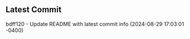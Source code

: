 
## Latest Commit
bdff120 - Update README with latest commit info (2024-08-29 17:03:01 -0400) <Yunxi-Zhou>
